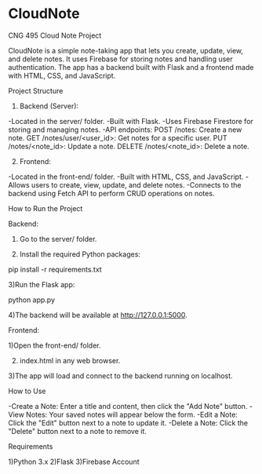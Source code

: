 # CloudNote
CNG 495 Cloud Note Project

CloudNote is a simple note-taking app that lets you create, update, view, and delete notes. It uses Firebase for storing notes and handling user authentication. The app has a backend built with Flask and a frontend made with HTML, CSS, and JavaScript.

Project Structure

1) Backend (Server):

-Located in the server/ folder.
-Built with Flask.
-Uses Firebase Firestore for storing and managing notes.
-API endpoints:
	POST /notes: Create a new note.
	GET /notes/user/<user_id>: Get notes for a specific user.
	PUT /notes/<note_id>: Update a note.
	DELETE /notes/<note_id>: Delete a note.

2) Frontend:

-Located in the front-end/ folder.
-Built with HTML, CSS, and JavaScript.
-Allows users to create, view, update, and delete notes.
-Connects to the backend using Fetch API to perform CRUD operations on notes.

How to Run the Project

Backend:

1) Go to the server/ folder.

2) Install the required Python packages:

pip install -r requirements.txt

3)Run the Flask app:

python app.py

4)The backend will be available at http://127.0.0.1:5000.

Frontend:

1)Open the front-end/ folder.

2) index.html in any web browser.

3)The app will load and connect to the backend running on localhost.

How to Use

-Create a Note: Enter a title and content, then click the "Add Note" button.
-View Notes: Your saved notes will appear below the form.
-Edit a Note: Click the "Edit" button next to a note to update it.
-Delete a Note: Click the "Delete" button next to a note to remove it.

Requirements

1)Python 3.x
2)Flask
3)Firebase Account